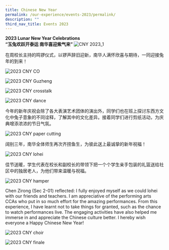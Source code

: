 ```yaml
---
title: Chinese New Year
permalink: /our-experience/events-2023/permalink/
description: ""
third_nav_title: Events 2023
---
```

**2023 Lunar New Year Celebrations**
<br>**“玉兔欢跃开泰运 南华喜迎紫气来”**
![CNY 2023_1](/images/NHHS%20CNY%202023-068.jpg)

在周校长主持的鸣锣仪式，以锣声辞旧迎新，南华人满怀欣喜与期待，一同迎接兔年的到来！

![2023 CNY CO](/images/NHHS%20CNY%202023_CO.jpg)

![2023 CNY Guzheng](/images/NHHS%20CNY%202023_guzheng.jpg)

![2023 CNY crosstalk](/images/NHHS%20CNY%202023_crosstalk.jpg)

![2023 CNY dance](/images/NHHS%20CNY%202023_dance.jpg)

今年的新年庆祝会除了各大表演艺术团体的演出外，同学们也在班上探讨东西方文化中兔子意象的不同诠释，了解其中的文化差异。接着同学们进行剪纸活动，为庆典增添浓浓的节日气氛。

![2023 CNY paper cutting](/images/NHHS%20CNY%202023-129.jpg)

阔别三年，南华全体师生再次齐捞鱼生，为彼此送上最诚挚的新年祝福！

![2023 CNY lohei](/images/2023%20CNY%20lohei.jpg)

佳节送暖，学生代表在校长和副校长的带领下把一个个学生亲手包装的礼篮送给社区中的独居老人，为他们带来温暖与祝福。

![2023 CNY hamper](/images/2023%20CNY%20hamper.jpg)

Chen Zirong (Sec 2-01) reflected: I fully enjoyed myself as we could lohei with our friends and teachers. I am appreciative of the performing arts CCAs who put in so much effort for the amazing performances. From this experience, I have learnt not to take things for granted, such as the chance to watch performances live. The engaging activities have also helped me immerse in and appreciate the Chinese culture better. I hereby wish everyone a Happy Chinese New Year!

![2023 CNY choir](/images/NHHS%20CNY%202023_choir.jpg)

![2023 CNY finale](/images/NHHS%20CNY%202023_final.jpg)



